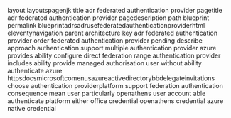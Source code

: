 layout layoutspagenjk title adr federated authentication provider pagetitle adr federated authentication provider pagedescription path blueprint permalink blueprintadrsadrusefederatedauthenticationproviderhtml eleventynavigation parent architecture key adr federated authentication provider order federated authentication provider pending describe approach authentication support multiple authentication provider azure provides ability configure direct federation range authentication provider includes ability provide managed authorisation user without ability authenticate azure httpsdocsmicrosoftcomenusazureactivedirectorybbdelegateinvitations choose authentication providerplatform support federation authentication consequence mean user particularly openathens user account able authenticate platform either office credential openathens credential azure native credential